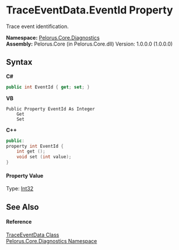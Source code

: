 # TraceEventData.EventId Property 
 

Trace event identification.

**Namespace:**&nbsp;<a href="9C794B0B">Pelorus.Core.Diagnostics</a><br />**Assembly:**&nbsp;Pelorus.Core (in Pelorus.Core.dll) Version: 1.0.0.0 (1.0.0.0)

## Syntax

**C#**<br />
``` C#
public int EventId { get; set; }
```

**VB**<br />
``` VB
Public Property EventId As Integer
	Get
	Set
```

**C++**<br />
``` C++
public:
property int EventId {
	int get ();
	void set (int value);
}
```


#### Property Value
Type: <a href="http://msdn2.microsoft.com/en-us/library/td2s409d" target="_blank">Int32</a>

## See Also


#### Reference
<a href="707B7152">TraceEventData Class</a><br /><a href="9C794B0B">Pelorus.Core.Diagnostics Namespace</a><br />